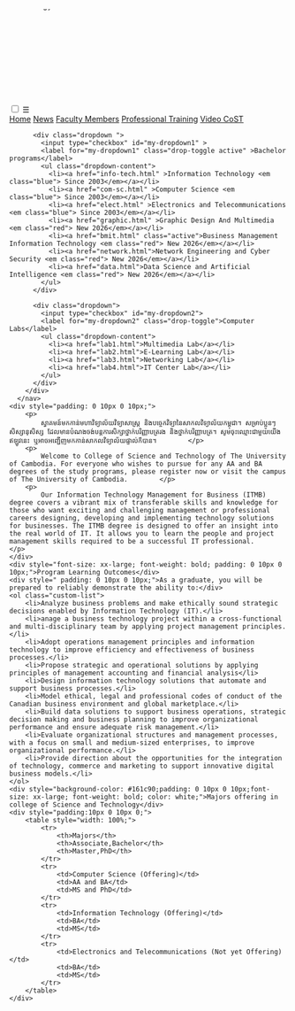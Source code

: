 
<html>
<head>
<meta name="viewport" content="width=device-width, initial-scale=1">
<link rel="stylesheet" href="https://cdnjs.cloudflare.com/ajax/libs/font-awesome/4.7.0/css/font-awesome.min.css">
<link rel="stylesheet" href="style.css">
<title>Business Management Information Technology </title>
<link rel="icon" type="image/png" href="image/icon.jpg">
</head>
<body>
    <marquee class="scroll-text" behavior="scroll" direction="down" scrollamount="3" loop="infinite">
        <img src="image/cost.jpg" alt="Moving Icon" width="150">សូមស្វាគមន៍! College CoST-Major Information Technology
    </marquee>
    <nav class="topnav">
        <input type="checkbox" id="menu-toggle">
        <label for="menu-toggle" class="burger">☰</label>
        <div class="menu">
          <a href="index.html" >Home</a>
          <a href="new.html">News</a>
          <a href="faculty.html">Faculty Members</a>
          <a href="training.html">Professional Training</a>
          <a href="video.html" >Video CoST</a>
      
          <div class="dropdown ">
            <input type="checkbox" id="my-dropdown1" >
            <label for="my-dropdown1" class="drop-toggle active" >Bachelor programs</label>
            <ul class="dropdown-content">
              <li><a href="info-tech.html" >Information Technology <em class="blue"> Since 2003</em></a></li>
              <li><a href="com-sc.html" >Computer Science <em class="blue"> Since 2003</em></a></li>
              <li><a href="elect.html" >Electronics and Telecommunications <em class="blue"> Since 2003</em></a></li>
              <li><a href="graphic.html" >Graphic Design And Multimedia <em class="red"> New 2026</em></a></li>
              <li><a href="bmit.html" class="active">Business Management Information Technology <em class="red"> New 2026</em></a></li>
              <li><a href="network.html">Network Engineering and Cyber Security <em class="red"> New 2026</em></a></li>
              <li><a href="data.html">Data Science and Artificial Intelligence <em class="red"> New 2026</em></a></li>
            </ul>
          </div>
      
          <div class="dropdown">
            <input type="checkbox" id="my-dropdown2">
            <label for="my-dropdown2" class="drop-toggle">Computer Labs</label>
            <ul class="dropdown-content">
              <li><a href="lab1.html">Multimedia Lab</a></li>
              <li><a href="lab2.html">E-Learning Lab</a></li>
              <li><a href="lab3.html">Networking Lab</a></li>
              <li><a href="lab4.html">IT Center Lab</a></li>
            </ul>
          </div>
        </div>
      </nav>
    <div style="padding: 0 10px 0 10px;">
        <p>
            ស្វាគមន៍មកកាន់មហាវិទ្យាល័យវិទ្យាសាស្ត្រ និងបច្ចេកវិទ្យានៃសាកលវិទ្យាល័យកម្ពុជា។ សម្រាប់ប្អូនៗសិស្សានុសិស្ស ដែលមានបំណងចង់បន្តការសិក្សាថ្នាក់បរិញ្ញាបត្ររង និងថ្នាក់បរិញ្ញាបត្រ។ សូមចុះឈ្មោះជាមួយយើងឥឡូវនេះ ឬអាចអញ្ជើញមកកាន់សាកលវិទ្យាល័យផ្ទាល់ក៏បាន។        </p>
        <p>
            Welcome to College of Science and Technology of The University of Cambodia. For everyone who wishes to pursue for any AA and BA degrees of the study programs, please register now or visit the campus of The University of Cambodia.        </p>
        <p>
            Our Information Technology Management for Business (ITMB) degree covers a vibrant mix of transferable skills and knowledge for those who want exciting and challenging management or professional careers designing, developing and implementing technology solutions for businesses. The ITMB degree is designed to offer an insight into the real world of IT. It allows you to learn the people and project management skills required to be a successful IT professional.        </p>
    </div>
    <div style="font-size: xx-large; font-weight: bold; padding: 0 10px 0 10px;">Program Learning Outcomes</div>
    <div style=" padding: 0 10px 0 10px;">As a graduate, you will be prepared to reliably demonstrate the ability to:</div>
    <ol class="custom-list">
        <li>Analyze business problems and make ethically sound strategic decisions enabled by Information Technology (IT).</li>
        <li>anage a business technology project within a cross-functional and multi-disciplinary team by applying project management principles.</li>
        <li>Adopt operations management principles and information technology to improve efficiency and effectiveness of business processes.</li>
        <li>Propose strategic and operational solutions by applying principles of management accounting and financial analysis</li>
        <li>Design information technology solutions that automate and support business processes.</li>
        <li>Model ethical, legal and professional codes of conduct of the Canadian business environment and global marketplace.</li>
        <li>Build data solutions to support business operations, strategic decision making and business planning to improve organizational performance and ensure adequate risk management.</li>
        <li>Evaluate organizational structures and management processes, with a focus on small and medium-sized enterprises, to improve organizational performance.</li>
        <li>Provide direction about the opportunities for the integration of technology, commerce and marketing to support innovative digital business models.</li>
    </ol>
    <div style="background-color: #161c90;padding: 0 10px 0 10px;font-size: xx-large; font-weight: bold; color: white;">Majors offering in college of Science and Technology</div>
    <div style="padding:10px 0 10px 0;">
        <table style="width: 100%;">
            <tr>
                <th>Majors</th>
                <th>Associate,Bachelor</th>
                <th>Master,PhD</th>
            </tr>
            <tr>
                <td>Computer Science (Offering)</td>
                <td>AA and BA</td>
                <td>MS and PhD</td>
            </tr>
            <tr>
                <td>Information Technology (Offering)</td>
                <td>BA</td>
                <td>MS</td>
            </tr>
            <tr>
                <td>Electronics and Telecommunications (Not yet Offering)</td>
                <td>BA</td>
                <td>MS</td>
            </tr>
        </table>
    </div>
</body>
</html>
